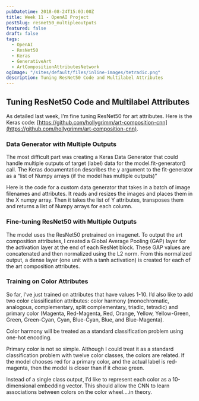```yaml
---
pubDatetime: 2018-08-24T15:03:00Z
title: Week 11 - OpenAI Project
postSlug: resnet50_multipleoutputs
featured: false
draft: false
tags:
  - OpenAI
  - ResNet50
  - Keras
  - GenerativeArt
  - ArtCompositionAttributesNetwork
ogImage: "/sites/default/files/inline-images/tetradic.png"
description: Tuning ResNet50 Code and Multilabel Attributes
---
```


## Tuning ResNet50 Code and Multilabel Attributes

As detailed last week, I’m fine tuning ResNet50 for art attributes. Here is the Keras code: [https://github.com/hollygrimm/art-composition-cnn](https://github.com/hollygrimm/art-composition-cnn).

### Data Generator with Multiple Outputs

The most difficult part was creating a Keras Data Generator that could handle multiple outputs of target (label) data for the model.fit-generator() call. The Keras documentation describes the y argument to the fit-generator as a “list of Numpy arrays (if the model has multiple outputs)”

Here is the code for a custom data generator that takes in a batch of image filenames and attributes. It reads and resizes the images and places them in the X numpy array. Then it takes the list of Y attributes, transposes them and returns a list of Numpy arrays for each column.

<script src="https://gist.github.com/hollygrimm/8b14882dba5c37ad850c0da9f8c4ed61.js"></script>

### Fine-tuning ResNet50 with Multiple Outputs

The model uses the ResNet50 pretrained on imagenet. To output the art composition attributes, I created a Global Average Pooling (GAP) layer for the activation layer at the end of each ResNet block. These GAP values are concatenated and then normalized using the L2 norm. From this normalized output, a dense layer (one unit with a tanh activation) is created for each of the art composition attributes.

<script src="https://gist.github.com/hollygrimm/e99a92f73ff6baf87bab6d1a342a2812.js"></script>

### Training on Color Attributes

So far, I’ve just trained on attributes that have values 1-10. I’d also like to add two color classification attributes: color harmony (monochromatic, analogous, complementary, split complementary, triadic, tetradic) and primary color (Magenta, Red-Magenta, Red, Orange, Yellow, Yellow-Green, Green, Green-Cyan, Cyan, Blue-Cyan, Blue, and Blue-Magenta).

Color harmony will be treated as a standard classification problem using one-hot encoding.

Primary color is not so simple. Although I could treat it as a standard classification problem with twelve color classes, the colors are related. If the model chooses red for a primary color, and the actual label is red-magenta, then the model is closer than if it chose green.

Instead of a single class output, I’d like to represent each color as a 10-dimensional embedding vector. This should allow the CNN to learn associations between colors on the color wheel....in theory.
